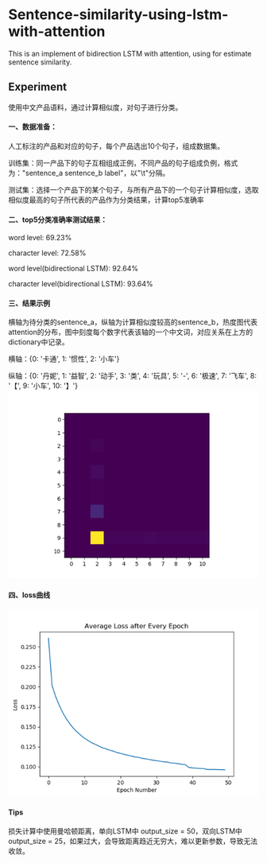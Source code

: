 # Sentence-similarity-using-lstm-with-attention

This is an implement of bidirection LSTM with attention, using for estimate sentence similarity.

## Experiment

使用中文产品语料，通过计算相似度，对句子进行分类。

#### 一、数据准备：
  人工标注的产品和对应的句子，每个产品选出10个句子，组成数据集。
  
  训练集：同一产品下的句子互相组成正例，不同产品的句子组成负例，格式为："sentence_a  sentence_b  label"，以"\t"分隔。
  
  测试集：选择一个产品下的某个句子，与所有产品下的一个句子计算相似度，选取相似度最高的句子所代表的产品作为分类结果，计算top5准确率
#### 二、top5分类准确率测试结果：
  word level: 69.23%
  
  character level: 72.58%
  
  word level(bidirectional LSTM):  92.64%
  
  character level(bidirectional LSTM): 93.64%
#### 三、结果示例
  横轴为待分类的sentence_a，纵轴为计算相似度较高的sentence_b，热度图代表attention的分布，图中刻度每个数字代表该轴的一个中文词，对应关系在上方的dictionary中记录。
  
  横轴：{0: '卡通', 1: '惯性', 2: '小车'}
  
  纵轴：{0: '丹妮', 1: '益智', 2: '动手', 3: '类', 4: '玩具', 5: '-', 6: '极速', 7: '飞车', 8: '【', 9: '小车', 10: '】'}
  ![attention heat map](https://github.com/SUNCHAO1212/Sentence-similarity-using-lstm-with-attention/blob/master/figure/0.png)
#### 四、loss曲线
  ![loss log](https://github.com/SUNCHAO1212/Sentence-similarity-using-lstm-with-attention/blob/master/figure/character_level_lstm_with_attention_epoch_loss.png)
#### Tips
  损失计算中使用曼哈顿距离，单向LSTM中 output_size = 50，双向LSTM中 output_size = 25，如果过大，会导致距离趋近无穷大，难以更新参数，导致无法收敛。
